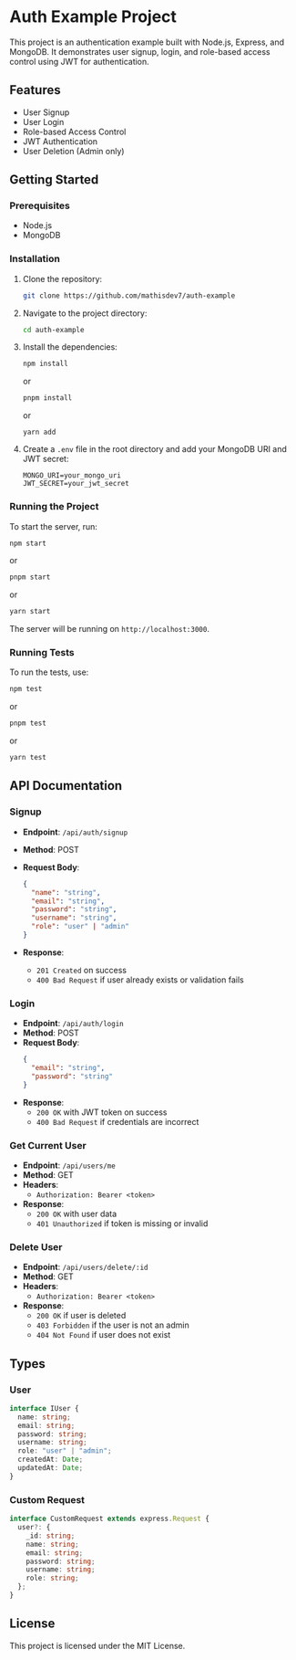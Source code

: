 # Auth Example Project

This project is an authentication example built with Node.js, Express, and MongoDB. It demonstrates user signup, login, and role-based access control using JWT for authentication.

## Features

- User Signup
- User Login
- Role-based Access Control
- JWT Authentication
- User Deletion (Admin only)

## Getting Started

### Prerequisites

- Node.js
- MongoDB

### Installation

1. Clone the repository:

   ```bash
   git clone https://github.com/mathisdev7/auth-example
   ```

2. Navigate to the project directory:
   ```bash
   cd auth-example
   ```
3. Install the dependencies:
   ```bash
   npm install
   ```
   or
   ```bash
   pnpm install
   ```
   or
   ```
   yarn add
   ```
4. Create a `.env` file in the root directory and add your MongoDB URI and JWT secret:
   ```plaintext
   MONGO_URI=your_mongo_uri
   JWT_SECRET=your_jwt_secret
   ```

### Running the Project

To start the server, run:

```bash
npm start
```

or

```bash
pnpm start
```

or

```bash
yarn start
```

The server will be running on `http://localhost:3000`.

### Running Tests

To run the tests, use:

```bash
npm test
```

or

```bash
pnpm test
```

or

```bash
yarn test
```

## API Documentation

### Signup

- **Endpoint**: `/api/auth/signup`
- **Method**: POST
- **Request Body**:

  ```json
  {
    "name": "string",
    "email": "string",
    "password": "string",
    "username": "string",
    "role": "user" | "admin"
  }
  ```

- **Response**:
  - `201 Created` on success
  - `400 Bad Request` if user already exists or validation fails

### Login

- **Endpoint**: `/api/auth/login`
- **Method**: POST
- **Request Body**:
  ```json
  {
    "email": "string",
    "password": "string"
  }
  ```
- **Response**:
  - `200 OK` with JWT token on success
  - `400 Bad Request` if credentials are incorrect

### Get Current User

- **Endpoint**: `/api/users/me`
- **Method**: GET
- **Headers**:
  - `Authorization: Bearer <token>`
- **Response**:
  - `200 OK` with user data
  - `401 Unauthorized` if token is missing or invalid

### Delete User

- **Endpoint**: `/api/users/delete/:id`
- **Method**: GET
- **Headers**:
  - `Authorization: Bearer <token>`
- **Response**:
  - `200 OK` if user is deleted
  - `403 Forbidden` if the user is not an admin
  - `404 Not Found` if user does not exist

## Types

### User

```typescript
interface IUser {
  name: string;
  email: string;
  password: string;
  username: string;
  role: "user" | "admin";
  createdAt: Date;
  updatedAt: Date;
}
```

### Custom Request

```typescript
interface CustomRequest extends express.Request {
  user?: {
    _id: string;
    name: string;
    email: string;
    password: string;
    username: string;
    role: string;
  };
}
```

## License

This project is licensed under the MIT License.
